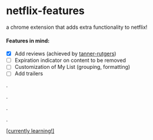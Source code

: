 # netflix-features
a chrome extension that adds extra functionality to netflix!

#### Features in mind:
- [x] Add reviews (achieved by [tanner-rutgers](https://github.com/tanner-rutgers/RateFlix))
- [ ] Expiration indicator on content to be removed 
- [ ] Customization of My List (grouping, formatting)
- [ ] Add trailers

.

.

.

.


[[currently learning!]](https://developer.chrome.com/extensions/getstarted)
